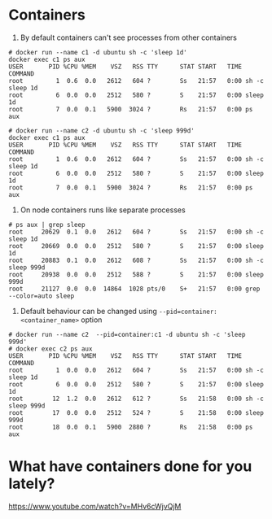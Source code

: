 # Containers

1. By default containers can't see processes from other containers
  ```
  # docker run --name c1 -d ubuntu sh -c 'sleep 1d'
  docker exec c1 ps aux
  USER       PID %CPU %MEM    VSZ   RSS TTY      STAT START   TIME COMMAND
  root         1  0.6  0.0   2612   604 ?        Ss   21:57   0:00 sh -c sleep 1d
  root         6  0.0  0.0   2512   580 ?        S    21:57   0:00 sleep 1d
  root         7  0.0  0.1   5900  3024 ?        Rs   21:57   0:00 ps aux

  # docker run --name c2 -d ubuntu sh -c 'sleep 999d'
  docker exec c1 ps aux
  USER       PID %CPU %MEM    VSZ   RSS TTY      STAT START   TIME COMMAND
  root         1  0.6  0.0   2612   604 ?        Ss   21:57   0:00 sh -c sleep 1d
  root         6  0.0  0.0   2512   580 ?        S    21:57   0:00 sleep 1d
  root         7  0.0  0.1   5900  3024 ?        Rs   21:57   0:00 ps aux
  ```

1. On node containers runs like separate processes
  ```
  # ps aux | grep sleep
  root     20629  0.1  0.0   2612   604 ?        Ss   21:57   0:00 sh -c sleep 1d
  root     20669  0.0  0.0   2512   580 ?        S    21:57   0:00 sleep 1d
  root     20883  0.1  0.0   2612   608 ?        Ss   21:57   0:00 sh -c sleep 999d
  root     20938  0.0  0.0   2512   588 ?        S    21:57   0:00 sleep 999d
  root     21127  0.0  0.0  14864  1028 pts/0    S+   21:57   0:00 grep --color=auto sleep
  ```

1. Default behaviour can be changed using `--pid=container:<container_name>` option
  ```
  # docker run --name c2  --pid=container:c1 -d ubuntu sh -c 'sleep 999d'
  # docker exec c2 ps aux
  USER       PID %CPU %MEM    VSZ   RSS TTY      STAT START   TIME COMMAND
  root         1  0.0  0.0   2612   604 ?        Ss   21:57   0:00 sh -c sleep 1d
  root         6  0.0  0.0   2512   580 ?        S    21:57   0:00 sleep 1d
  root        12  1.2  0.0   2612   612 ?        Ss   21:58   0:00 sh -c sleep 999d
  root        17  0.0  0.0   2512   524 ?        S    21:58   0:00 sleep 999d
  root        18  0.0  0.1   5900  2880 ?        Rs   21:58   0:00 ps aux
  ```


# What have containers done for you lately?
  https://www.youtube.com/watch?v=MHv6cWjvQjM
